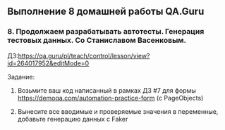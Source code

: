 ## Выполнение 8 домашней работы QA.Guru
### 8. Продолжаем разрабатывать автотесты. Генерация тестовых данных. Со Станиславом Васенковым.

ДЗ:https://qa.guru/pl/teach/control/lesson/view?id=264017952&editMode=0

Задание:
1. Возьмите ваш код написанный в рамках ДЗ #7 для формы https://demoqa.com/automation-practice-form (c PageObjects)

2. Вынесите все вводимые и проверяемые значения в переменные, добавьте генерацию данных с Faker

